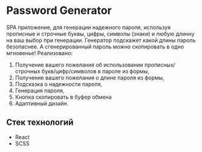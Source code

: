 # Password Generator

SPA приложение, для генерации надежного пароля, используя прописные и строчные буквы, цифры, символы (знаки) и любую длинну на ваш выбор при генерации. Генератор подскажет какой длины пароль безопаснее. А сгенерированный пароль можно скопировать в одно мгновенье! Реализовано:

1. Получение вашего пожелания об использовании прописных/строчных букв/цифр/символов в пароле из формы,
2. Получение вашего пожелания о длине пароля из формы,
3. Подсказка о надежности пароля,
4. Генерация пароля,
5. Кнопка скопировать в буфер обмена
6. Адаптивный дизайн.

## Стек технологий

* React
* SCSS
